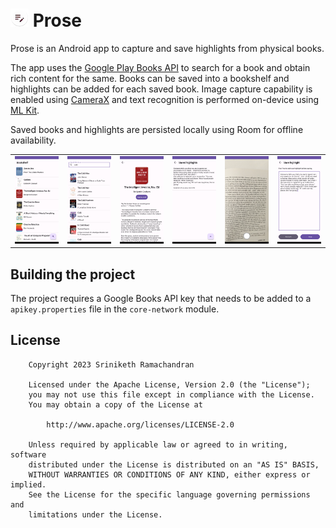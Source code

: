 # ![App icon](docs/images/app-icon.png) Prose

Prose is an Android app to capture and save highlights from physical books.

The app uses the [Google Play Books API](https://developers.google.com/books) to search for a book
and obtain rich content for the same. Books can be saved into a bookshelf and highlights can be
added for each saved book. Image capture capability is enabled
using [CameraX](https://developer.android.com/training/camerax) and text recognition is performed
on-device using [ML Kit](https://developers.google.com/ml-kit/vision/text-recognition/android).

Saved books and highlights are persisted locally using Room for offline availability.

<table border="0">
  <tr>
    <td><img src="docs/images/screenshot-bookshelf.png" /></td>
    <td><img src="docs/images/screenshot-search.png" /></td>
    <td><img src="docs/images/screenshot-bookinfo.png" /></td>
    <td><img src="docs/images/screenshot-view-highlights.png" /></td>
    <td><img src="docs/images/screenshot-camera.png" /></td>
    <td><img src="docs/images/screenshot-save-highlight.png" /></td>
  </tr>
</table>

## Building the project

The project requires a Google Books API key that needs to be added to a `apikey.properties` file in the `core-network` module.

## License

```
    Copyright 2023 Sriniketh Ramachandran

    Licensed under the Apache License, Version 2.0 (the "License");
    you may not use this file except in compliance with the License.
    You may obtain a copy of the License at

        http://www.apache.org/licenses/LICENSE-2.0

    Unless required by applicable law or agreed to in writing, software
    distributed under the License is distributed on an "AS IS" BASIS,
    WITHOUT WARRANTIES OR CONDITIONS OF ANY KIND, either express or implied.
    See the License for the specific language governing permissions and
    limitations under the License.
```
